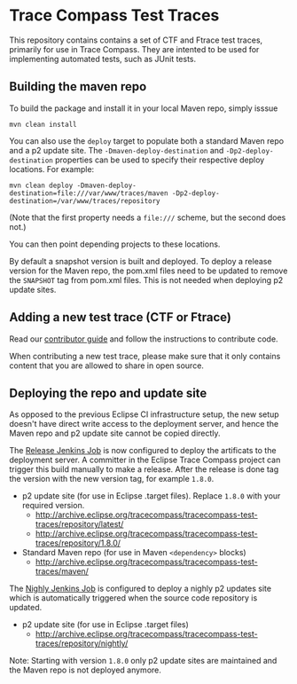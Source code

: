 # Trace Compass Test Traces

This repository contains contains a set of CTF and Ftrace test traces, primarily for use in Trace Compass. They are intented to be used for implementing automated tests, such as JUnit tests.

## Building the maven repo

To build the package and install it in your local Maven repo, simply isssue

    mvn clean install

You can also use the `deploy` target to populate both a standard Maven repo and
a p2 update site. The `-Dmaven-deploy-destination` and `-Dp2-deploy-destination`
properties can be used to specify their respective deploy locations.
For example:

    mvn clean deploy -Dmaven-deploy-destination=file:///var/www/traces/maven -Dp2-deploy-destination=/var/www/traces/repository

(Note that the first property needs a `file:///` scheme, but the second does not.)

You can then point depending projects to these locations.

By default a snapshot version is built and deployed. To deploy a release
version for the Maven repo, the pom.xml files need to be updated to remove the
`SNAPSHOT` tag from pom.xml files. This is not needed when deploying p2
update sites.

## Adding a new test trace (CTF or Ftrace)

Read our [contributor guide](CONTRIBUTING.md) and follow the instructions to contribute code.

When contributing a new test trace, please make sure that it only contains content that you are 
allowed to share in open source.


## Deploying the repo and update site

As opposed to the previous Eclipse CI infrastructure setup, the new setup
doesn't have direct write access to the deployment server, and hence the Maven
repo and p2 update site cannot be copied directly.

The [Release Jenkins Job][] is now configured to deploy the artificats to the
deployment server. A committer in the Eclipse Trace Compass project can
trigger this build manually to make a release. After the release is done
tag the version with the new version tag, for example `1.8.0`.

* p2 update site (for use in Eclipse .target files). Replace `1.8.0` with your required version.
  * <http://archive.eclipse.org/tracecompass/tracecompass-test-traces/repository/latest/>
  * <http://archive.eclipse.org/tracecompass/tracecompass-test-traces/repository/1.8.0/>
* Standard Maven repo (for use in Maven `<dependency>` blocks)
  * <http://archive.eclipse.org/tracecompass/tracecompass-test-traces/maven/>

The [Nighly Jenkins Job][] is configured to deploy a nighly p2 updates site
which is automatically triggered when the source code repository is updated.

* p2 update site (for use in Eclipse .target files)
  * <http://archive.eclipse.org/tracecompass/tracecompass-test-traces/repository/nightly/>

Note: Starting with version `1.8.0` only p2 update sites are maintained and the
Maven repo is not deployed anymore.

[Maven standard directory layout]: https://maven.apache.org/guides/introduction/introduction-to-the-standard-directory-layout.html
[Release Jenkins Job]: https://ci.eclipse.org/tracecompass/job/tracecompass-test-traces-release
[Nighly Jenkins Job]: https://ci.eclipse.org/tracecompass/job/tracecompass-test-traces-nightly/
